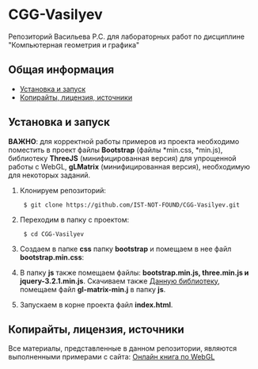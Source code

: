 # CGG-Vasilyev
Репозиторий Васильева Р.С. для лабораторных работ по дисциплине "Компьютерная геометрия и графика"

## Общая информация

- [Установка и запуск](#Установка-и-запуск)
- [Копирайты, лицензия, источники](#Копирайты-лицензия-источники)
## Установка и запуск

**ВАЖНО**: для корректной работы примеров из проекта необходимо поместить в проект файлы **Bootstrap** (файлы *min.css, *min.js),
            библиотеку **ThreeJS** (минифицированная версия) для упрощенной работы с WebGL, **gLMatrix** (минифицированная версия), необходимую для некоторых заданий.


1. Клонируем репозиторий:

        $ git clone https://github.com/IST-NOT-FOUND/CGG-Vasilyev.git

2. Переходим в папку с проектом:

        $ cd CGG-Vasilyev

3. Создаем в папке **__css__** папку **__bootstrap__** и помещаем в нее файл **__bootstrap.min.css__**:

4. В папку **__js__** также помещаем файлы: **__bootstrap.min.js, three.min.js и jquery-3.2.1.min.js__**.
   Скачиваем также [Данную библиотеку](http://glmatrix.net/), помещаем файл **__gl-matrix-min.j__** в папку **__js__**.

5. Запускаем в корне проекта файл **__index.html__**.


## Копирайты, лицензия, источники
Все материалы, представленные в данном репозитории, являются выполненными примерами с сайта: [Онлайн книга по WebGL](https://metanit.com/web/webgl/)
